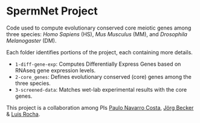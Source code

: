 # SpermNet Project

Code used to compute evolutionary conserved core meiotic genes among three species: *Homo Sapiens* (HS), *Mus Musculus* (MM), and *Drosophila Melanogaster* (DM).


Each folder identifies portions of the project, each containing more details.
- `1-diff-gene-exp`: Computes Differentially Express Genes based on RNAseq gene expression levels.
- `2-core_genes`: Defines evolutionary conserved (core) genes among the three species.
- `3-screened-data`: Matches wet-lab experimental results with the core genes.


This project is a collaboration among PIs [Paulo Navarro Costa](http://scholar.google.com/citations?user=YFMMohYAAAAJ&hl=en), [Jörg Becker](http://www.igc.gulbenkian.pt/jbecker) & [Luis Rocha](https://www.informatics.indiana.edu/rocha).